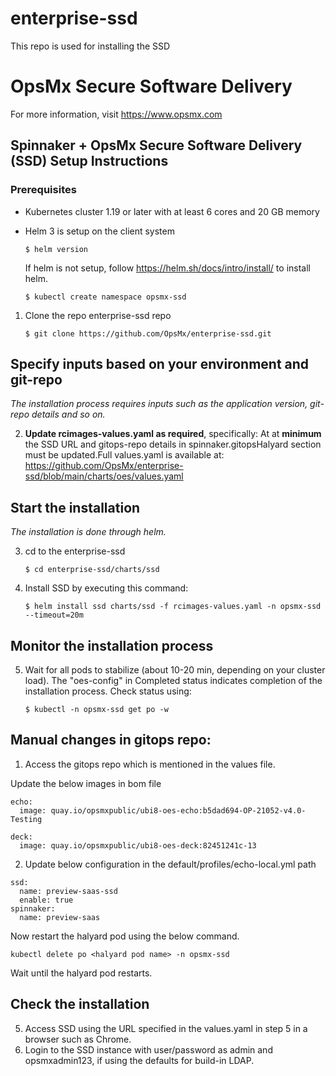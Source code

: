 # enterprise-ssd
This repo is used for installing the SSD


# OpsMx Secure Software Delivery
For more information, visit https://www.opsmx.com

## Spinnaker + OpsMx Secure Software Delivery (SSD) Setup Instructions

### Prerequisites

- Kubernetes cluster 1.19 or later with at least 6 cores and 20 GB memory
- Helm 3 is setup on the client system

  ```console
  $ helm version
  ```
  If helm is not setup, follow <https://helm.sh/docs/intro/install/> to install helm.


  ```console
  $ kubectl create namespace opsmx-ssd
  ```


1. Clone the repo enterprise-ssd repo

    ```console
    $ git clone https://github.com/OpsMx/enterprise-ssd.git
    ```

## Specify inputs based on your environment and git-repo
*The installation process requires inputs such as the application version, git-repo details and so on.*

2. **Update rcimages-values.yaml as required**, specifically: At at **minimum** the SSD URL and gitops-repo details in spinnaker.gitopsHalyard section must be updated.Full values.yaml is available at: https://github.com/OpsMx/enterprise-ssd/blob/main/charts/oes/values.yaml

## Start the installation
*The installation is done through helm.*

3. cd to the enterprise-ssd
  
    ```console
    $ cd enterprise-ssd/charts/ssd
    ```

4. Install SSD by executing this command:

    ```console
    $ helm install ssd charts/ssd -f rcimages-values.yaml -n opsmx-ssd --timeout=20m
    ```

## Monitor the installation process
5. Wait for all pods to stabilize (about 10-20 min, depending on your cluster load). The "oes-config" in Completed status indicates completion of the installation process. Check status using:

    ```console
    $ kubectl -n opsmx-ssd get po -w
    ```
## Manual changes in gitops repo:

1. Access the gitops repo which is mentioned in the values file.
  
  Update the below images in bom file

```console
echo:
  image: quay.io/opsmxpublic/ubi8-oes-echo:b5dad694-OP-21052-v4.0-Testing
```

```console
deck:
  image: quay.io/opsmxpublic/ubi8-oes-deck:82451241c-13
```

2. Update below configuration in the default/profiles/echo-local.yml path

```console
ssd:
  name: preview-saas-ssd
  enable: true
spinnaker:
  name: preview-saas
```


Now restart the halyard pod using the below command.
	
```console
kubectl delete po <halyard pod name> -n opsmx-ssd
```

Wait until the halyard pod restarts.



## Check the installation
5. Access SSD using the URL specified in the values.yaml in step 5 in a browser such as Chrome.
6. Login to the SSD instance with user/password as admin and opsmxadmin123, if using the defaults for build-in LDAP.

      

